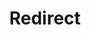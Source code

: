 ﻿---
layout: src/layouts/Redirect.astro
title: Redirect
redirect: https://octopus.com/docs/administration/high-availability/configure/octopus-with-active-directory
pubDate:  2023-01-01
navSearch: false
navSitemap: false
navMenu: false
---
